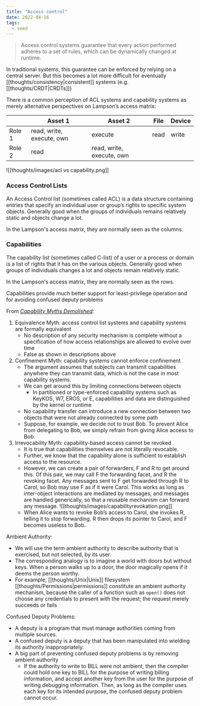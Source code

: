 ```yaml
---
title: "Access control"
date: 2022-08-16
tags:
  - seed
---
```


> Access control systems guarantee that every action performed adheres to a set of rules, which can be dynamically changed at runtime.

In traditional systems, this guarantee can be enforced by relying on a central server. But this becomes a lot more difficult for eventually [[thoughts/consistency|consistent]] systems (e.g. [[thoughts/CRDT|CRDTs]])

There is a common perception of ACL systems and capability systems as merely alternative perspectives on Lampson’s access matrix:

|        | Asset 1                   | Asset 2                   | File | Device |
| ------ | ------------------------- | ------------------------- | ---- | ------ |
| Role 1 | read, write, execute, own | execute                   | read | write  |
| Role 2 | read                      | read, write, execute, own |      |        |

![[thoughts/images/acl vs capability.png]]

### Access Control Lists

An Access Control list (sometimes called ACL) is a data structure containing entries that specify an individual user or group’s rights to specific system objects. Generally good when the groups of individuals remains relatively static and objects change a lot.

In the Lampson's access matrix, they are normally seen as the columns.

### Capabilities

The capability list (sometimes called C-list) of a user or a process or domain is a list of rights that it has on the various objects. Generally good when groups of individuals changes a lot and objects remain relatively static.

In the Lampson's access matrix, they are normally seen as the rows.

Capabilities provide much better support for least-privilege operation and for avoiding confused deputy problems

From _[Capability Myths Demolished](https://srl.cs.jhu.edu/pubs/SRL2003-02.pdf)_:

1. Equivalence Myth: access control list systems and capability systems are formally equivalent
   - No description of any security mechanism is complete without a specification of how access relationships are allowed to evolve over time
   - False as shown in descriptions above
2. Confinement Myth: capability systems cannot enforce confinement
   - The argument assumes that subjects can transmit capabilities anywhere they can transmit data, which is not the case in most capability systems.
   - We can get around this by limiting connections between objects
     - In partitioned or type-enforced capability systems such as KeyKOS, W7, EROS, or E, capabilities and data are distinguished by the kernel or runtime
   - No capability transfer can introduce a new connection between two objects that were not already connected by some path
   - Suppose, for example, we decide not to trust Bob. To prevent Alice from delegating to Bob, we simply refrain from giving Alice access to Bob.
3. Irrevocability Myth: capability-based access cannot be revoked
   - It is true that capabilities themselves are not literally revocable.
   - Further, we know that the capability alone is sufficient to establish access to the resource.
   - However, we can create a pair of forwarders, F and R to get around this. Of this pair, we may call F the forwarding facet, and R the revoking facet. Any messages sent to F get forwarded through R to Carol, so Bob may use F as if it were Carol. This works as long as inter-object interactions are mediated by messages, and messages are handled generically, so that a reusable mechanism can forward any message. ![[thoughts/images/capabilityrevokation.png]]
   - When Alice wants to revoke Bob’s access to Carol, she invokes R, telling it to stop forwarding. R then drops its pointer to Carol, and F becomes useless to Bob.

Ambient Authority:

- We will use the term ambient authority to describe authority that is exercised, but not selected, by its user.
- The corresponding analogy is to imagine a world with doors but without keys. When a person walks up to a door, the door magically opens if it deems the person worthy.
- For example, [[thoughts/Unix|Unix]] filesystem [[thoughts/Permissions|permissions]] constitute an ambient authority mechanism, because the caller of a function such as `open()` does not choose any credentials to present with the request; the request merely succeeds or fails

Confused Deputy Problems:

- A deputy is a program that must manage authorities coming from multiple sources.
- A confused deputy is a deputy that has been manipulated into wielding its authority inappropriately.
- A big part of preventing confused deputy problems is by removing ambient authority
  - If the authority to write to BILL were not ambient, then the compiler could hold one key to BILL for the purpose of writing billing information, and accept another key from the user for the purpose of writing debugging information. Then, as long as the compiler uses each key for its intended purpose, the confused deputy problem cannot occur.
